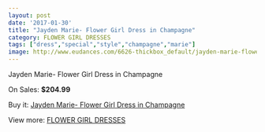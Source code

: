 ```yaml
---
layout: post
date: '2017-01-30'
title: "Jayden Marie- Flower Girl Dress in Champagne"
category: FLOWER GIRL DRESSES
tags: ["dress","special","style","champagne","marie"]
image: http://www.eudances.com/6626-thickbox_default/jayden-marie-flower-girl-dress-in-champagne.jpg
---
```

Jayden Marie- Flower Girl Dress in Champagne

On Sales: **$204.99**
<a href="https://www.eudances.com/en/flower-girl-dresses/2438-jayden-marie-flower-girl-dress-in-champagne.html"><amp-img layout="responsive" width="600" height="600" src="//www.eudances.com/6626-thickbox_default/jayden-marie-flower-girl-dress-in-champagne.jpg" alt="Jayden Marie- Flower Girl Dress in Champagne 0" /></a>

Buy it: [Jayden Marie- Flower Girl Dress in Champagne](https://www.eudances.com/en/flower-girl-dresses/2438-jayden-marie-flower-girl-dress-in-champagne.html "Jayden Marie- Flower Girl Dress in Champagne")

View more: [FLOWER GIRL DRESSES](https://www.eudances.com/en/30-flower-girl-dresses "FLOWER GIRL DRESSES")